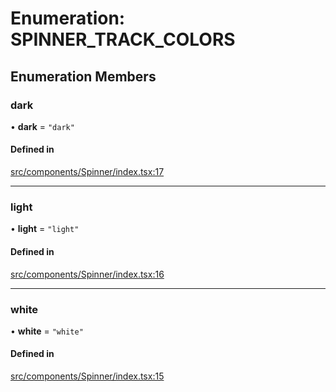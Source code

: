 # Enumeration: SPINNER\_TRACK\_COLORS

## Enumeration Members

### dark

• **dark** = ``"dark"``

#### Defined in

[src/components/Spinner/index.tsx:17](https://github.com/emranffl/next-core-ui/blob/aebf215/src/components/Spinner/index.tsx#L17)

___

### light

• **light** = ``"light"``

#### Defined in

[src/components/Spinner/index.tsx:16](https://github.com/emranffl/next-core-ui/blob/aebf215/src/components/Spinner/index.tsx#L16)

___

### white

• **white** = ``"white"``

#### Defined in

[src/components/Spinner/index.tsx:15](https://github.com/emranffl/next-core-ui/blob/aebf215/src/components/Spinner/index.tsx#L15)
